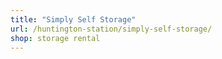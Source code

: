 ```yaml
---
title: "Simply Self Storage"
url: /huntington-station/simply-self-storage/
shop: storage rental
---
```

